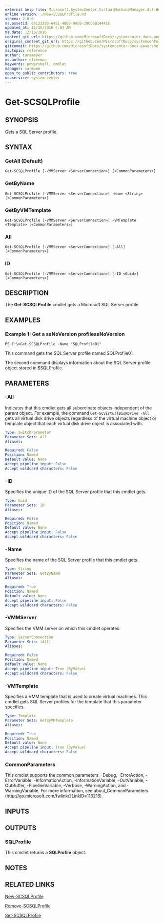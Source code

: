 ```yaml
---
external help file: Microsoft.SystemCenter.VirtualMachineManager.dll-Help.xml
online version: ./New-SCSQLProfile.md
schema: 2.0.0
ms.assetid: 651232B3-A461-40E9-9AEB-20CC6B14441E
updated_at: 12/15/2016 4:04 AM
ms.date: 12/15/2016
content_git_url: https://github.com/MicrosoftDocs/systemcenter-docs-powershell/blob/master/systemcenter-cmdlets/SystemCenter2016/VirtualMachineManager/vlatest/Get-SCSQLProfile.md
original_content_git_url: https://github.com/MicrosoftDocs/systemcenter-docs-powershell/blob/master/systemcenter-cmdlets/SystemCenter2016/VirtualMachineManager/vlatest/Get-SCSQLProfile.md
gitcommit: https://github.com/MicrosoftDocs/systemcenter-docs-powershell/blob/7df4508c7b907a214e6a8eca76037b06065ef078/systemcenter-cmdlets/SystemCenter2016/VirtualMachineManager/vlatest/Get-SCSQLProfile.md
ms.topic: reference
author: tarameyer
ms.author: cfreeman
keywords: powershell, cmdlet
manager: carmonm
open_to_public_contributors: true
ms.service: system-center
---
```


# Get-SCSQLProfile

## SYNOPSIS
Gets a SQL Server profile.

## SYNTAX

### GetAll (Default)
```
Get-SCSQLProfile [-VMMServer <ServerConnection>] [<CommonParameters>]
```

### GetByName
```
Get-SCSQLProfile [-VMMServer <ServerConnection>] -Name <String> [<CommonParameters>]
```

### GetByVMTemplate
```
Get-SCSQLProfile [-VMMServer <ServerConnection>] -VMTemplate <Template> [<CommonParameters>]
```

### All
```
Get-SCSQLProfile [-VMMServer <ServerConnection>] [-All] [<CommonParameters>]
```

### ID
```
Get-SCSQLProfile [-VMMServer <ServerConnection>] [-ID <Guid>] [<CommonParameters>]
```

## DESCRIPTION
The **Get-SCSQLProfile** cmdlet gets a Microsoft SQL Server profile.

## EXAMPLES

### Example 1: Get a ssNoVersion profilessNoVersion
```
PS C:\>Get-SCSQLProfile -Name "SQLProfile01"
```

This command gets the SQL Server profile named SQLProfile01.

The second command displays information about the SQL Server profile object stored in $SQLProfile.

## PARAMETERS

### -All
Indicates that this cmdlet gets all subordinate objects independent of the parent object.
For example, the command `Get-SCVirtualDiskDrive -All` gets all virtual disk drive objects regardless of the virtual machine object or template object that each virtual disk drive object is associated with.

```yaml
Type: SwitchParameter
Parameter Sets: All
Aliases: 

Required: False
Position: Named
Default value: None
Accept pipeline input: False
Accept wildcard characters: False
```

### -ID
Specifies the unique ID of the SQL Server profile that this cmdlet gets.

```yaml
Type: Guid
Parameter Sets: ID
Aliases: 

Required: False
Position: Named
Default value: None
Accept pipeline input: False
Accept wildcard characters: False
```

### -Name
Specifies the name of the SQL Server profile that this cmdlet gets.

```yaml
Type: String
Parameter Sets: GetByName
Aliases: 

Required: True
Position: Named
Default value: None
Accept pipeline input: False
Accept wildcard characters: False
```

### -VMMServer
Specifies the VMM server on which this cmdlet operates.

```yaml
Type: ServerConnection
Parameter Sets: (All)
Aliases: 

Required: False
Position: Named
Default value: None
Accept pipeline input: True (ByValue)
Accept wildcard characters: False
```

### -VMTemplate
Specifies a VMM template that is used to create virtual machines.
This cmdlet gets SQL Server profiles for the template that this parameter specifies.

```yaml
Type: Template
Parameter Sets: GetByVMTemplate
Aliases: 

Required: True
Position: Named
Default value: None
Accept pipeline input: True (ByValue)
Accept wildcard characters: False
```

### CommonParameters
This cmdlet supports the common parameters: -Debug, -ErrorAction, -ErrorVariable, -InformationAction, -InformationVariable, -OutVariable, -OutBuffer, -PipelineVariable, -Verbose, -WarningAction, and -WarningVariable. For more information, see about_CommonParameters (http://go.microsoft.com/fwlink/?LinkID=113216).

## INPUTS

## OUTPUTS

### SQLProfile
This cmdlet returns a **SQLProfile** object.

## NOTES

## RELATED LINKS

[New-SCSQLProfile](xref:SystemCenter2016/VirtualMachineManager/vlatest/New-SCSQLProfile.md)

[Remove-SCSQLProfile](xref:SystemCenter2016/VirtualMachineManager/vlatest/Remove-SCSQLProfile.md)

[Set-SCSQLProfile](xref:SystemCenter2016/VirtualMachineManager/vlatest/Set-SCSQLProfile.md)

